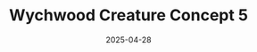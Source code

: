 ---
date: 2025-04-28
image_path: /images/gallery/wychwood-creature-concept-5.jpg
title: Wychwood Creature Concept 5
description: Wychwood Creature Concept.
source: https://bsky.app/profile/fpcstudio.bsky.social/post/3lnvdz2pbtz2v
height: 836
width: 669
tags: ["Creature", "Concept"]
---